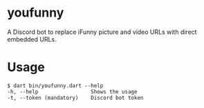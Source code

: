 # youfunny
A Discord bot to replace iFunny picture and video URLs with direct embedded URLs.

# Usage
```
$ dart bin/youfunny.dart --help
-h, --help                 Shows the usage
-t, --token (mandatory)    Discord bot token
```
